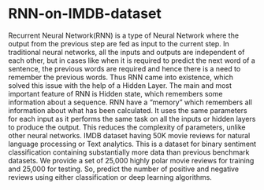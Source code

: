 # RNN-on-IMDB-dataset
Recurrent Neural Network(RNN) is a type of Neural Network where the output from the previous step are fed as input to the current step. In traditional neural networks, all the inputs and outputs are independent of each other, but in cases like when it is required to predict the next word of a sentence, the previous words are required and hence there is a need to remember the previous words. Thus RNN came into existence, which solved this issue with the help of a Hidden Layer. The main and most important feature of RNN is Hidden state, which remembers some information about a sequence. RNN have a “memory” which remembers all information about what has been calculated. It uses the same parameters for each input as it performs the same task on all the inputs or hidden layers to produce the output. This reduces the complexity of parameters, unlike other neural networks. IMDB dataset having 50K movie reviews for natural language processing or Text analytics. This is a dataset for binary sentiment classification containing substantially more data than previous benchmark datasets. We provide a set of 25,000 highly polar movie reviews for training and 25,000 for testing. So, predict the number of positive and negative reviews using either classification or deep learning algorithms.

